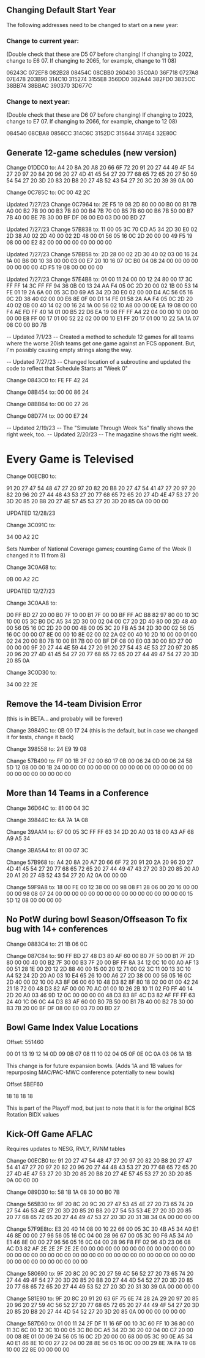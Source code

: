 ## Changing Default Start Year

The following addresses need to be changed to start on a new year:

### Change to current year:
(Double check that these are D5 07 before changing)
If changing to 2022, change to E6 07.  If changing to 2065, for example, change to 11 08)

06243C
072EF8
082B28
08454C
08CBB0
260430
35C0A0
36F718
0727A8
07E478
203B90
314C10
315274
3155E8
356DD0
382A44
382FD0
3835CC
38BB74
38BBAC
390370
3D677C

### Change to next year:
(Double check that these are D6 07 before changing)
If changing to 2023, change to E7 07.  If changing to 2066, for example, change to 12 08)


084540
08CBA8
0856CC
314C6C
3152DC
315644
3174E4
32E80C

## Generate 12-game schedules (new version)

Change 01DDC0 to:
A4 20 8A 20 A8 20 66 6F 72 20 91 20 27 44 49 4F 54 27 20 97 20 84 20 96 20 27 4D 41 45 54 27 20 77 68 65 72 65 20 27 50 59 54 54 27 20 3D 20 83 20 B8 20 27 4B 52 43 54 27 20 3C 20 39 39 0A 00

Change 0C785C to:
0C 00 42 2C

Updated 7/27/23
Change 0C7964 to:
2E F5 19 08 2D 80 00 00 B0 00 B1 7B A0 00 B2 7B 90 00 B3 7B 80 00 B4 7B 70 00 B5 7B 60 00 B6 7B 50 00 B7 7B 40 00 BE 7B 30 00 BF DF 08 00 E0 03 D0 00 BD 27

Updated 7/27/23
Change 57B838 to:
11 00 05 3C 70 CD A5 34 2D 30 E0 02 2D 38 A0 02 2D 40 00 02 2D 48 00 01 56 05 16 0C 2D 20 00 00 49 F5 19 08 00 00 E2 82 00 00 00 00 00 00 00 00

Updated 7/27/23
Change 57BB58 to:
2D 28 00 02 2D 30 40 02 03 00 16 24 1A 00 B6 00 10 38 00 00 03 00 E7 20 10 16 07 0C B0 04 08 24 00 00 00 00 00 00 00 00 4D F5 19 08 00 00 00 00

Updated 7/27/23
Change 57E4B8 to:
01 00 11 24 00 00 12 24 80 00 17 3C FF FF 14 3C FF FF 94 36 0B 00 13 24 AA F4 05 0C 2D 20 00 02 1B 00 53 14 FE 01 19 2A 6A 00 05 3C D0 69 A5 34 2D 30 E0 02 00 00 D4 AC 56 05 16 0C 2D 38 40 02 00 00 E6 8E 0F 00 D1 14 FE 01 58 2A AA F4 05 0C 2D 20 40 02 0B 00 40 14 02 00 16 24 1A 00 56 02 10 A8 00 00 0E EA 19 08 00 00 F4 AE FD FF 40 14 01 00 B5 22 D6 EA 19 08 FF FF A4 22 04 00 00 10 00 00 00 00 E8 FF 00 17 01 00 52 22 02 00 00 10 E1 FF 20 17 01 00 10 22 5A 1A 07 08 C0 00 B0 7B

-- Updated 7/1/23 --
Created a method to schedule 12 games for all teams where the worse 20ish teams get one game against an FCS opponent. But, I'm possibly causing empty strings along the way.

-- Updated 7/27/23 --
Changed location of a subroutine and updated the code to reflect that
Schedule Starts at "Week 0"

Change 0843C0 to:
FE FF 42 24

Change 08B454 to:
00 00 86 24

Change 08BB64 to:
00 00 27 26

Change 08D774 to:
00 00 E7 24

-- Updated 2/19/23 --
The "Simulate Through Week %s" finally shows the right week, too.
-- Updated 2/20/23 --
The magazine shows the right week.

# Every Game is Televised

Change 00ECB0 to:

91 20 27 47 54 48 47 27 20 97 20 82 20 B8 20 27 47 54 41 47 27 20 97 20 82 20 96 20 27 44 48 43 53 27 20 77 68 65 72 65 20 27 4D 4E 47 53 27 20 3D 20 85 20 B8 20 27 4E 57 45 53 27 20 3D 20 85 0A 00 00 00

UPDATED 12/28/23

Change 3C091C to:

34 00 A2 2C

Sets Number of National Coverage games; counting Game of the Week (I changed it to 11 from 8)

Change 3C0A68 to:

0B 00 A2 2C


UPDATED 12/27/23

Change 3C0AA8 to:

D0 FF BD 27 20 00 B0 7F 10 00 B1 7F 00 00 BF FF AC B8 82 97 80 00 10 3C 10 00 05 3C B0 DC A5 34 2D 30 00 02 04 00 C7 20 2D 40 80 00 2D 48 40 00 56 05 16 0C 2D 20 00 00 4B 00 05 3C 20 FB A5 34 2D 30 00 02 56 05 16 0C 00 00 07 8E 00 00 10 8E 02 00 02 2A 02 00 40 10 2D 10 00 00 01 00 02 24 20 00 B0 7B 10 00 B1 7B 00 00 BF DF 08 00 E0 03 30 00 BD 27 00 00 00 00 9F 20 27 44 4E 59 44 27 20 91 20 27 54 43 4E 53 27 20 97 20 85 20 96 20 27 4D 41 45 54 27 20 77 68 65 72 65 20 27 44 49 47 54 27 20 3D 20 85 0A


Change 3C0D30 to:

34 00 22 2E



## Remove the 14-team Division <Empty String> Error
(this is in BETA... and probably will be forever)

Change 39849C to:
0B 00 17 24
(this is the default, but in case we changed it for tests, change it back)

Change 398558 to:
24 E9 19 08

Change 57B490 to:
FF 00 1B 2F 02 00 60 17 0B 00 06 24 0D 00 06 24 58 5D 12 08 00 00 1B 24 00 00 00 00 00 00 00 00 00 00 00 00 00 00 00 00 00 00 00 00 00 00 00 00

## More than 14 Teams in a Conference

Change 36D64C to:
81 00 04 3C

Change 39844C to:
6A 7A 1A 08

Change 39AA14 to:
67 00 05 3C FF FF 63 34 2D 20 A0 03 18 00 A3 AF 68 A9 A5 34

Change 3BA5A4 to:
81 00 07 3C

Change 57B968 to:
A4 20 8A 20 A7 20 66 6F 72 20 91 20 2A 20 96 20 27 4D 41 45 54 27 20 77 68 65 72 65 20 27 44 49 47 43 27 20 3D 20 85 20 A0 20 A1 20 27 4B 52 43 54 27 20 A2 0A 00 00 00

Change 59F9A8 to:
18 00 FE 00 12 38 00 00 98 08 F1 28 06 00 20 16 00 00 00 00 98 08 07 24 00 00 00 00 00 00 00 00 00 00 00 00 00 00 00 00 15 5D 12 08 00 00 00 00


## No PotW during bowl Season/Offseason To fix bug with 14+ conferences

Change 0883C4 to:
21 1B 06 0C

Change 087C84 to:
90 FF BD 27 48 D3 80 AF 60 00 B0 7F 50 00 B1 7F 2D 80 00 00 40 00 B2 7F 30 00 B3 7F 20 00 BF FF 8A 34 12 0C 10 00 A0 AF 13 00 51 28 1E 00 20 12 2D 88 40 00 15 00 20 12 71 00 02 3C 11 00 13 3C 10 A4 52 24 2D 20 A0 03 10 E4 65 26 10 00 A6 27 2D 38 00 00 56 05 16 0C 2D 40 00 02 10 00 A3 8F 06 00 60 10 48 D3 82 8F 80 18 02 00 01 00 42 24 21 18 72 00 48 D3 82 AF 00 00 70 AC 01 00 10 26 2B 10 11 02 F0 FF 40 14 2D 20 A0 03 46 9D 12 0C 00 00 00 00 48 D3 83 8F 4C D3 82 AF FF FF 63 24 40 1C 06 0C 44 D3 83 AF 60 00 B0 7B 50 00 B1 7B 40 00 B2 7B 30 00 B3 7B 20 00 BF DF 08 00 E0 03 70 00 BD 27 


## Bowl Game Index Value Locations

Offset: 551460

00 01 13 19 12 14 0D 09 0B 07 08 11 10 02 04 05 0F 0E 0C 0A 03 06 1A 1B

This change is for future expansion bowls. (Adds 1A and 1B values for repurposing MAC/PAC-MWC conference potentially to new bowls)


Offset 5BEF60

18 18 18 18

This is part of the Playoff mod, but just to note that it is for the original BCS Rotation BIDX values


## Kick-Off Game AFLAC

Requires updates to NESG, RVLY, RVNM tables

Change 00ECB0 to:
91 20 27 47 54 48 47 27 20 97 20 82 20 B8 20 27 47 54 41 47 27 20 97 20 82 20 96 20 27 44 48 43 53 27 20 77 68 65 72 65 20 27 4D 4E 47 53 27 20 3D 20 85 20 B8 20 27 4E 57 45 53 27 20 3D 20 85 0A 00 00 00


Change 089D30 to:
58 1B 1A 08 30 00 B0 7B 


Change 565B30 to:
9F 20 8C 20 9C 20 27 47 53 45 4E 27 20 73 65 74 20 27 54 46 53 4E 27 20 3D 20 85 20 B8 20 27 54 53 53 4E 27 20 3D 20 85 20 77 68 65 72 65 20 27 44 49 47 53 27 20 3D 20 31 38 34 0A 00 00 00 00


Change 57F9E8to:
E3 20 40 14 08 00 10 22 66 00 05 3C 30 4B A5 34 A0 E1 46 8E 00 00 27 96 56 05 16 0C 04 00 28 96 67 00 05 3C 90 F6 A5 34 A0 E1 46 8E 00 00 27 96 56 05 16 0C 04 00 28 96 F8 FF 02 96 4D 23 06 08 AC D3 82 AF 2E 2E 2F 2E 2E 00 00 00 00 00 00 00 00 00 00 00 00 00 00 00 00 00 00 00 00 00 00 00 00 00 00 00 00 00 00 00 00 00 00 00 00 00 00 00 00 00 00 00 00 00 00 00


Change 580690 to:
9F 20 8C 20 9C 20 27 59 4C 56 52 27 20 73 65 74 20 27 44 49 4F 54 27 20 3D 20 85 20 B8 20 27 44 4D 54 52 27 20 3D 20 85 20 77 68 65 72 65 20 27 44 49 53 52 27 20 3D 20 31 30 39 0A 00 00 00 00


Change 581E90 to:
9F 20 8C 20 91 20 63 6F 75 6E 74 28 2A 29 20 97 20 85 20 96 20 27 59 4C 56 52 27 20 77 68 65 72 65 20 27 44 49 4F 54 27 20 3D 20 85 20 B8 20 27 44 4D 54 52 27 20 3D 20 85 0A 00 00 00 00 00 00


Change 587D60 to:
01 00 11 24 2F DF 11 16 6F 00 10 3C 60 FF 10 36 80 00 11 3C 6C 00 12 3C 10 00 05 3C B0 DC A5 34 2D 30 20 02 04 00 C7 20 00 00 08 8E 01 00 09 24 56 05 16 0C 2D 20 00 00 68 00 05 3C 90 0E A5 34 A0 E1 46 8E 10 00 27 22 04 00 28 8E 56 05 16 0C 00 00 29 8E 7A FA 19 08 10 00 22 8E 00 00 00 00
